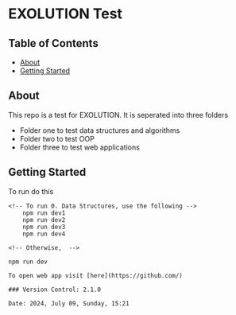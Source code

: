 # EXOLUTION Test

## Table of Contents

- [About](#about)
- [Getting Started](#getting_started)

## About <a name = "about"></a>

This repo is a test for EXOLUTION. It is seperated into three folders

- Folder one to test data structures and algorithms
- Folder two to test OOP
- Folder three to test web applications

## Getting Started <a name = "getting_started"></a>

To run do this

```
<!-- To run 0. Data Structures, use the following -->
    npm run dev1
    npm run dev2
    npm run dev3
    npm run dev4

<!-- Otherwise,  -->

npm run dev

To open web app visit [here](https://github.com/)

### Version Control: 2.1.0

Date: 2024, July 09, Sunday, 15:21
```
